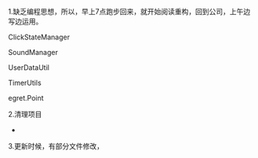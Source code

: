 1.缺乏编程思想，所以，早上7点跑步回来，就开始阅读重构，回到公司，上午边写边运用。

ClickStateManager

SoundManager 

UserDataUtil

TimerUtils

egret.Point

2.清理项目

- 

3.更新时候，有部分文件修改，
      
